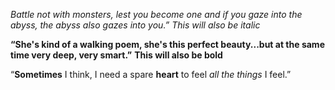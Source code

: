 *Battle not with monsters, lest you become one and if you gaze into the abyss, the abyss also gazes into you.”*
_This will also be italic_

**“She's kind of a walking poem, she's this perfect beauty...but at the same time very deep, very smart.”**
__This will also be bold__

“**Sometimes** I think,
I need a spare **heart** to feel
*all the things* I feel.”
